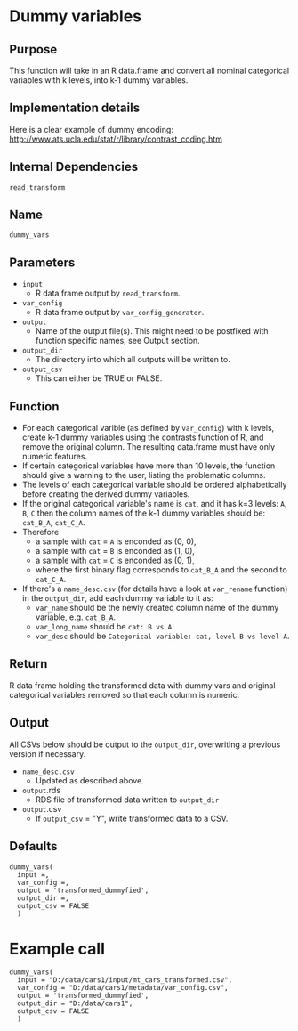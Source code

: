 # Dummy variables

## Purpose
This function will take in an R data.frame and convert all nominal categorical variables with k levels, into k-1 dummy variables. 

## Implementation details
Here is a clear example of dummy encoding:
http://www.ats.ucla.edu/stat/r/library/contrast_coding.htm

## Internal Dependencies
`read_transform`

## Name
`dummy_vars`

## Parameters
* `input`
  * R data frame output by `read_transform`.
* `var_config`
  * R data frame output by `var_config_generator`.
* `output`
  * Name of the output file(s). This might need to be postfixed with function specific names, see Output section.
* `output_dir`
  * The directory into which all outputs will be written to.
* `output_csv`
  * This can either be TRUE or FALSE.

## Function
* For each categorical varible (as defined by `var_config`) with k levels, create k-1 dummy variables using the contrasts function of R, and remove the original column. The resulting data.frame must have only numeric features.
* If certain categorical variables have more than 10 levels, the function should give a warning to the user, listing the problematic columns.
* The levels of each categorical variable should be ordered alphabetically before creating the derived dummy variables.
* If the original categorical variable's name is `cat`, and it has k=3 levels: `A`, `B`, `C` then the column names of the k-1 dummy variables should be: `cat_B_A`, `cat_C_A`. 
* Therefore 
  * a sample with `cat` = `A` is enconded as (0, 0),
  * a sample with `cat` = `B` is enconded as (1, 0),
  * a sample with `cat` = `C` is enconded as (0, 1),
  * where the first binary flag corresponds to `cat_B_A` and the second to `cat_C_A`.
* If there's a `name_desc.csv` (for details have a look at `var_rename` function) in the `output_dir`, add each dummy variable to it as:
  * `var_name` should be the newly created column name of the dummy variable, e.g. `cat_B_A`.
  * `var_long_name` should be `cat: B vs A`.
  * `var_desc` should be `Categorical variable: cat, level B vs level A`.

## Return
R data frame holding the transformed data with dummy vars and original categorical variables removed so that each column is numeric.

## Output
All CSVs below should be output to the `output_dir`, overwriting a previous version if necessary.
* `name_desc.csv`
  * Updated as described above.
* `output`.rds
  * RDS file of transformed data written to `output_dir`
* `output`.csv
  * If `output_csv` = "Y", write transformed data to a CSV.

## Defaults
```
dummy_vars(
  input =,
  var_config =,
  output = 'transformed_dummyfied',
  output_dir =,
  output_csv = FALSE
  )  
```

# Example call
```
dummy_vars(
  input = "D:/data/cars1/input/mt_cars_transformed.csv",
  var_config = "D:/data/cars1/metadata/var_config.csv",
  output = 'transformed_dummyfied',
  output_dir = "D:/data/cars1",
  output_csv = FALSE
  )
```
